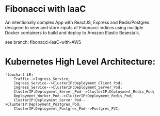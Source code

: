 # Fibonacci with IaaC

An intentionally complex App with ReactJS, Express and Redis/Postgres designed to view and store inputs of Fibonacci indices using multiple Docker containers to build and deploy to Amazon Elastic Beanstalk.

see branch: fibonacci-IaaC-with-AWS

# Kubernetes High Level Architecture:

```mermaid
flowchart LR;
    Traffic-->Ingress_Service;
    Ingress_Service-->ClusterIP:Deployment_Client_Pod;
    Ingress_Service-->ClusterIP:Deployment_Server_Pod;
    ClusterIP:Deployment_Server_Pod-->ClusterIP:Deployment_Redis_Pod;
    Deployment_Worker_Pod-->ClusterIP:Deployment_Redis_Pod;
    ClusterIP:Deployment_Server_Pod-->ClusterIP:Deployment_Postgres_Pod;
    ClusterIP:Deployment_Postgres_Pod-->Postgres_PVC;
```
